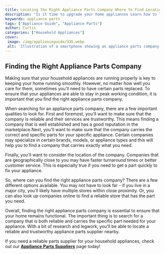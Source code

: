 ```yaml
---
title: Locating the Right Appliance Parts Company Where to Find Locations
description: "Is it time to upgrade your home appliances Learn how to locate and find the parts you need from a trusted appliance parts company and make sure your appliance functions like new"
keywords: appliance parts
tags: ["Appliance Guide", "Appliance Parts"]
author: Curtis
categories: ["Household Appliances"]
cover: 
 image: /img/applianceguide/335.webp
 alt: 'Illustration of a smartphone showing an appliance parts company locations search with text around it reading Locating the Right Appliance Parts Company Where to Find Locations'
---
```

## Finding the Right Appliance Parts Company

Making sure that your household appliances are running properly is key to keeping your home running smoothly. However, no matter how well you care for them, sometimes you'll need to have certain parts replaced. To ensure that your appliances are able to stay in peak working condition, it is important that you find the right appliance parts company.

When searching for an appliance parts company, there are a few important qualities to look for. First and foremost, you'll want to make sure that the company is reliable and their services are trustworthy. This means finding a company that is well established and has a good reputation in the marketplace.Next, you'll want to make sure that the company carries the correct and specific parts for your specific appliance. Certain companies may specialize in certain brands, models, or appliance types and this will help you to find a company that carries exactly what you need.

Finally, you'll want to consider the location of the company. Companies that are geographically close to you may have faster turnaround times or better customer service. This is especially true if you need to get a part quickly to fix your appliance.

So, where can you find the right appliance parts company? There are a few different options available. You may not have to look far - if you live in a major city, you’ll likely have multiple stores within close proximity. Or, you can also look up companies online to find a reliable store that has the part you need. 

Overall, finding the right appliance parts company is essential to ensure that your home remains functional. The important thing is to search for a company that is both reliable and carries the specific part needed for your appliance. With a bit of research and legwork, you’ll be able to locate a reliable and trustworthy appliance parts supplier nearby.

If you need a reliable parts supplier for your household appliances, check out our **[Appliance Parts Suppliers](.pages/appliance-parts-suppliers/)** page today!

